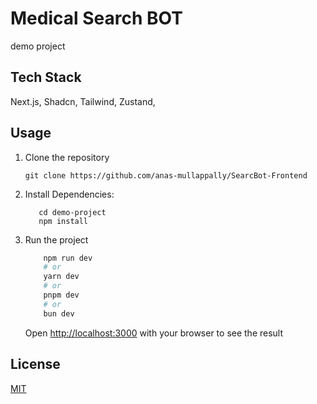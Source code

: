 # Medical Search BOT

demo project

## Tech Stack 
Next.js, Shadcn, Tailwind, Zustand, 

## Usage
1. Clone the repository 
   ```
   git clone https://github.com/anas-mullappally/SearcBot-Frontend
   ```

2. Install Dependencies:
    ```
       cd demo-project
       npm install
    ```

3. Run the project
    ```bash
        npm run dev
        # or
        yarn dev
        # or
        pnpm dev
        # or
        bun dev
    ```
     Open [http://localhost:3000](http://localhost:3000) with your browser to see the result


## License

[MIT](https://choosealicense.com/licenses/mit/)

